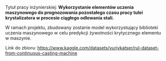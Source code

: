 Tytuł pracy inżynierskiej: **Wykorzystanie elementów uczenia maszynowego do prognozowania pozostałego czasu pracy tulei krystalizatora w procesie ciągłego odlewania stali.**

W ramach projektu, zbudowany zostanie model wykorzystujący biblioteki uczenia maszynowego w celu predykcji żywotności krytycznego elementu w maszynie.

Link do zbioru: https://www.kaggle.com/datasets/yuriykatser/rul-dataset-from-continuous-casting-machine
